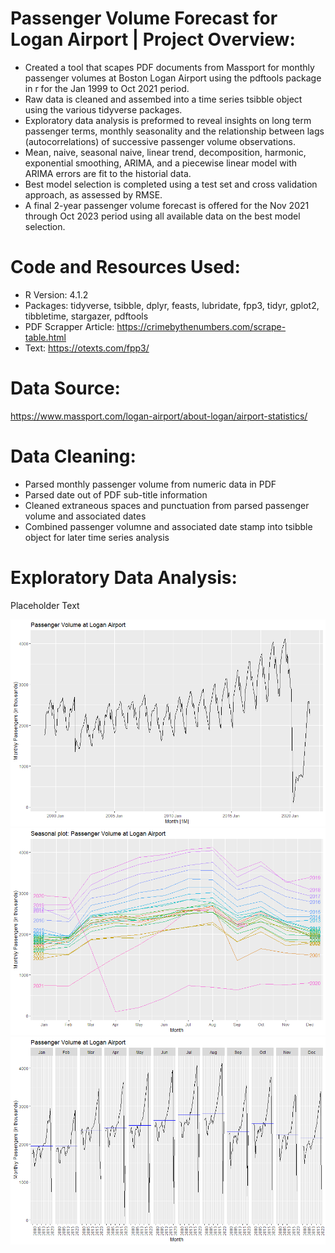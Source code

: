 # Passenger Volume Forecast for Logan Airport | Project Overview:
* Created a tool that scapes PDF documents from Massport for monthly passenger volumes at Boston Logan Airport using the pdftools package in r for the Jan 1999 to Oct 2021 period.
* Raw data is cleaned and assembed into a time series tsibble object using the various tidyverse packages.
* Exploratory data analysis is preformed to reveal insights on long term passenger terms, monthly seasonality and the relationship between lags (autocorrelations) of successive passenger volume observations.
* Mean, naive, seasonal naive, linear trend, decomposition, harmonic, exponential smoothing, ARIMA, and a piecewise linear model with ARIMA errors are fit to the historial data.
* Best model selection is completed using a test set and cross validation approach, as assessed by RMSE.
* A final 2-year passenger volume forecast is offered for the Nov 2021 through Oct 2023 period using all available data on the best model selection.

# Code and Resources Used:
* R Version: 4.1.2
* Packages: tidyverse, tsibble, dplyr, feasts, lubridate, fpp3, tidyr, gplot2, tibbletime, stargazer, pdftools
* PDF Scrapper Article: https://crimebythenumbers.com/scrape-table.html
* Text: https://otexts.com/fpp3/

# Data Source:
https://www.massport.com/logan-airport/about-logan/airport-statistics/

# Data Cleaning:
* Parsed monthly passenger volume from numeric data in PDF
* Parsed date out of PDF sub-title information
* Cleaned extraneous spaces and punctuation from parsed passenger volume and associated dates
* Combined passenger volumne and associated date stamp into tsibble object for later time series analysis

# Exploratory Data Analysis:
Placeholder Text

![](https://github.com/ross-walendziak/Passenger-Forecast/blob/main/graphics/Raw%20Time%20Series%20Plot.png)
![](https://github.com/ross-walendziak/Passenger-Forecast/blob/main/graphics/Seasonal%20Plot.png)
![](https://github.com/ross-walendziak/Passenger-Forecast/blob/main/graphics/Seasonal%20Subseries.png)
